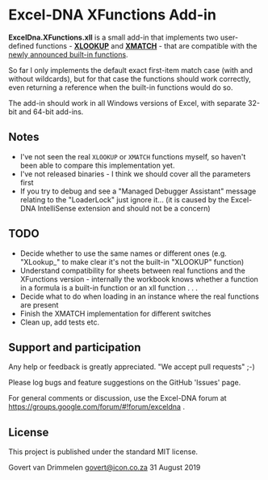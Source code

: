 Excel-DNA XFunctions Add-in
===========================

**ExcelDna.XFunctions.xll** is a small add-in that implements two user-defined functions - **[XLOOKUP](https://support.office.com/en-us/article/xlookup-function-b7fd680e-6d10-43e6-84f9-88eae8bf5929?ui=en-US&rs=en-US&ad=US)** and **[XMATCH](https://support.office.com/en-us/article/xmatch-function-d966da31-7a6b-4a13-a1c6-5a33ed6a0312?ui=en-US&rs=en-US&ad=US)** - that are compatible with the [newly announced built-in functions](https://techcommunity.microsoft.com/t5/Excel-Blog/Announcing-XLOOKUP/ba-p/811376).

So far I only implements the default exact first-item match case (with and without wildcards), but for that case the functions should work correctly, even returning a reference when the built-in functions would do so.

The add-in should work in all Windows versions of Excel, with separate 32-bit and 64-bit add-ins.

Notes
-----
* I've not seen the real `XLOOKUP` or `XMATCH` functions myself, so haven't been able to compare this implementation yet.
* I've not released binaries - I think we should cover all the parameters first
* If you try to debug and see a "Managed Debugger Assistant" message relating to the "LoaderLock" just ignore it... (it is caused by the Excel-DNA IntelliSense extension and should not be a concern)

TODO
----
* Decide whether to use the same names or different ones (e.g. "XLookup_" to make clear it's not the built-in "XLOOKUP" function)
* Understand compatibility for sheets between real functions and the XFunctions version - internally the workbook knows whether a function in a formula is a built-in function or an xll function . . .
* Decide what to do when loading in an instance where the real functions are present
* Finish the XMATCH implementation for different switches
* Clean up, add tests etc.

Support and participation
-------------------------
Any help or feedback is greatly appreciated.
"We accept pull requests" ;-) 

Please log bugs and feature suggestions on the GitHub 'Issues' page.

For general comments or discussion, use the Excel-DNA forum at https://groups.google.com/forum/#!forum/exceldna .

License
-------
This project is published under the standard MIT license.

  Govert van Drimmelen
  govert@icon.co.za
  31 August 2019
